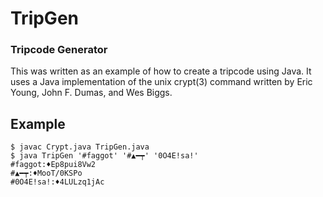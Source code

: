 TripGen
=======

### Tripcode Generator ###

This was written as an example of how to create a tripcode using Java. It uses a Java implementation
of the unix crypt(3) command written by Eric Young, John F. Dumas, and Wes Biggs.

Example
-------
```
$ javac Crypt.java TripGen.java
$ java TripGen '#faggot' '#▲━┯' '0O4E!sa!'
#faggot:♦Ep8pui8Vw2
#▲━┯:♦MooT/0KSPo
#0O4E!sa!:♦4LULzq1jAc
```
